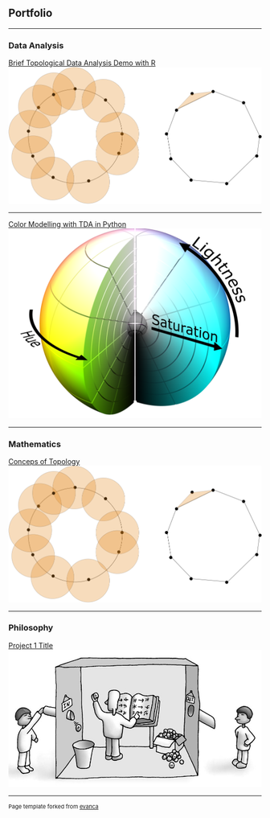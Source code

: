 ## Portfolio

---

### Data Analysis 

[Brief Topological Data Analysis Demo with R](/pdf/TDA.pdf)
<img src="images/rips_complex.png?raw=true"/>

---
[Color Modelling with TDA in Python](/sample_page)
<img src="images/color_sphere.png?raw=true"/>

---

### Mathematics

[Conceps of Topology](/pdf/TDA.pdf)
<img src="images/rips_complex.png?raw=true"/>

---

### Philosophy

[Project 1 Title](/pdf/TDA.pdf)
<img src="images/chinese_room.png?raw=true"/>



---
<p style="font-size:11px">Page template forked from <a href="https://github.com/evanca/quick-portfolio">evanca</a></p>
<!-- Remove above link if you don't want to attibute -->
